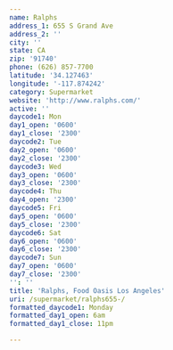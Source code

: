 ```yaml
---
name: Ralphs
address_1: 655 S Grand Ave
address_2: ''
city: ''
state: CA
zip: '91740'
phone: (626) 857-7700
latitude: '34.127463'
longitude: '-117.874242'
category: Supermarket
website: 'http://www.ralphs.com/'
active: ''
daycode1: Mon
day1_open: '0600'
day1_close: '2300'
daycode2: Tue
day2_open: '0600'
day2_close: '2300'
daycode3: Wed
day3_open: '0600'
day3_close: '2300'
daycode4: Thu
day4_open: '2300'
daycode5: Fri
day5_open: '0600'
day5_close: '2300'
daycode6: Sat
day6_open: '0600'
day6_close: '2300'
daycode7: Sun
day7_open: '0600'
day7_close: '2300'
'': ''
title: 'Ralphs, Food Oasis Los Angeles'
uri: /supermarket/ralphs655-/
formatted_daycode1: Monday
formatted_day1_open: 6am
formatted_day1_close: 11pm

---
```

